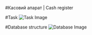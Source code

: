 #Касовий апарат | Cash register

#Task
![Task Image](/Users/polinakulyk/workspace/cashregister2/src/main/resources/static/task_description.png)

#Database structure
![Database Image](/Users/polinakulyk/workspace/cashregister2/src/main/resources/static/db_view.png)